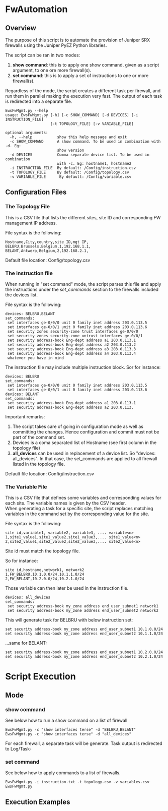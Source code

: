 # FwAutomation
## Overview

The purpose of this script is to automate the provision of Juniper SRX firewalls using the Juniper PyEZ Python libraries.

The script can be ran in two modes:
1. **show command**: this is to apply one show command, given as a script argument, to one ore more firewall(s).
2. **set command**: this is to apply a set of instructions to one or more firewall(s).

Regardless of the mode, the script creates a different task per firewall, and run them in parallel making the execution very fast. The output of each task is redirected into a separate file. 

```
EwsFwMgmt.py --help
usage: EwsFwMgmt.py [-h] [-c SHOW_COMMAND] [-d DEVICES] [-i INSTRUCTION_FILE]
                    [-t TOPOLOGY_FILE] [-v VARIABLE_FILE]

optional arguments:
  -h, --help           show this help message and exit
  -c SHOW_COMMAND      A show command. To be used in combination with -d. Eg:
                       show version
  -d DEVICES           Comma separate device list. To be used in combination
                       with -c. Eg: hostname1, hostname2
  -i INSTRUCTION_FILE  By default: /Config/instruction.csv
  -t TOPOLOGY_FILE     By default: /Config/topology.csv
  -v VARIABLE_FILE      By default: /Config/variable.csv
  ```


## Configuration Files
### The Topology File

This is a CSV file that lists the different sites, site ID and corresponding FW management IP address.

File syntax is the following:
```
Hostname,City,country,site ID,mgt IP,
BELBRU,Brussels,Belgium,1,192.168.1.1,
BELANT,Antwerp,Belgium,2,192.168.2.1,
```

Default file location: Config/topology.csv


### The instruction file

When running in "set command" mode, the script parses this file and apply the instructions under the *set_commands* section to the firewalls included the devices list.  

File syntax is the following:
```
devices: BELBRU,BELANT
set_commands:
 set interfaces ge-0/0/0 unit 0 family inet address 203.0.113.5
 set interfaces ge-0/0/1 unit 0 family inet address 203.0.113.6
 set security zones security-zone trust interfaces ge-0/0/0
 set security zones security-zone untrust interfaces ge-0/0/1
 set security address-book Eng-dept address a1 203.0.113.1
 set security address-book Eng-dept address a2 203.0.113.2
 set security address-book Eng-dept address a3 203.0.113.3
 set security address-book Eng-dept address a4 203.0.113.4
 whatever you have in mind
```

The instruction file may include multiple instruction block. Sor for instance:
```
devices: BELBRU
set_commands:
 set interfaces ge-0/0/0 unit 0 family inet address 203.0.113.5
 set interfaces ge-0/0/1 unit 0 family inet address 203.0.113.6
devices: BELANT
set_commands:
 set security address-book Eng-dept address a1 203.0.113.1
 set security address-book Eng-dept address a2 203.0.113.
```

Important remarks:
1. The script takes care of going in configuration mode as well as committing the changes. Hence configuration and commit must not be part of the command set.
2. Devices is a coma separated list of Hostname (see first column in the topology file)
3. **all_devices** can be used in replacement of a device list. So "devices: all_devices". In that case, the set_commands are applied to all firewall listed in the topology file. 

Default file location: Config/instruction.csv

### The Variable File
This is a CSV file that defines some variables and corresponding values for each site. The variable names is given by the CSV header.   
When generating a task for a specific site, the script replaces matching variables in the command set by the corresponding value for the site. 

File syntax is the following:
```
site id,variable1, variable2, variable3, .... variable<n>
1,site1_value1,site1_value2,site1_value3,.... site1_value<n> 
2,site2_value1,site2_value2,site2_value3,.... site2_value<n> 
```
Site id must match the topology file.

So for instance:
```
site id,hostname,network1, network2
1,FW_BELBRU,10.1.0.0/24,10.1.1.0/24
2,FW_BELANT,10.2.0.0/24,10.2.1.0/24
```

Those variable can then later be used in the instruction file.
```
devices: all_devices
set_commands:
 set security address-book my_zone address end_user_subnet1 network1
 set security address-book my_zone address end_user_subnet2 network2
```

This will generate task for BELBRU with below instruction set:
```
set security address-book my_zone address end_user_subnet1 10.1.0.0/24
set security address-book my_zone address end_user_subnet2 10.1.1.0/24
```
...same for BELANT:
```
set security address-book my_zone address end_user_subnet1 10.2.0.0/24
set security address-book my_zone address end_user_subnet2 10.2.1.0/24
```

# Script Execution
## Mode
### show command

See below how to run a show command on a list of firewall

```
EwsFwMgmt.py -c "show interfaces terse" -d "BELBRU,BELANT"
EwsFwMgmt.py -c "show interfaces terse" -d "all_devices"
```

For each firewall, a separate task will be generate. Task output is redirected to Log/Task-<id>

### set command

See below how to apply commands to a list of firewalls.
```
EwsFwMgmt.py -i instruction.txt -t topology.csv -v variables.csv
EwsFwMgmt.py
```

## Execution Examples
